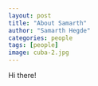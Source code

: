 ```yaml
---
layout: post
title: "About Samarth"
author: "Samarth Hegde"
categories: people
tags: [people]
image: cuba-2.jpg
---
```


Hi there! 
